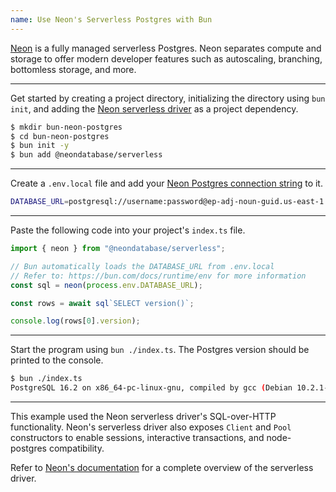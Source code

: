 ```yaml
---
name: Use Neon's Serverless Postgres with Bun
---
```


[Neon](https://neon.tech/) is a fully managed serverless Postgres. Neon separates compute and storage to offer modern developer features such as autoscaling, branching, bottomless storage, and more.

---

Get started by creating a project directory, initializing the directory using `bun init`, and adding the [Neon serverless driver](https://github.com/neondatabase/serverless/) as a project dependency.

```sh
$ mkdir bun-neon-postgres
$ cd bun-neon-postgres
$ bun init -y
$ bun add @neondatabase/serverless
```

---

Create a `.env.local` file and add your [Neon Postgres connection string](https://neon.tech/docs/connect/connect-from-any-app) to it.

```sh
DATABASE_URL=postgresql://username:password@ep-adj-noun-guid.us-east-1.aws.neon.tech/neondb?sslmode=require
```

---

Paste the following code into your project's `index.ts` file.

```ts
import { neon } from "@neondatabase/serverless";

// Bun automatically loads the DATABASE_URL from .env.local
// Refer to: https://bun.com/docs/runtime/env for more information
const sql = neon(process.env.DATABASE_URL);

const rows = await sql`SELECT version()`;

console.log(rows[0].version);
```

---

Start the program using `bun ./index.ts`. The Postgres version should be printed to the console.

```sh
$ bun ./index.ts
PostgreSQL 16.2 on x86_64-pc-linux-gnu, compiled by gcc (Debian 10.2.1-6) 10.2.1 20210110, 64-bit
```

---

This example used the Neon serverless driver's SQL-over-HTTP functionality. Neon's serverless driver also exposes `Client` and `Pool` constructors to enable sessions, interactive transactions, and node-postgres compatibility.

Refer to [Neon's documentation](https://neon.tech/docs/serverless/serverless-driver) for a complete overview of the serverless driver.
